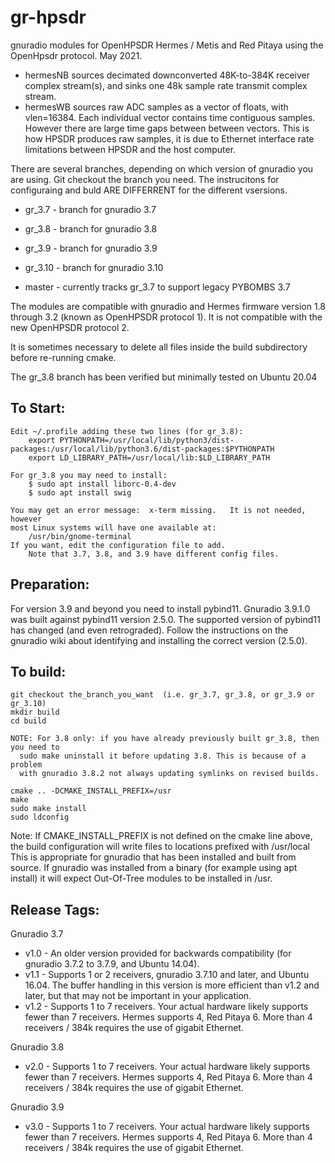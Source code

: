 gr-hpsdr
========

gnuradio modules for OpenHPSDR Hermes / Metis and Red Pitaya using the OpenHpsdr protocol.   May 2021.

* hermesNB  sources decimated downconverted 48K-to-384K receiver complex stream(s), and sinks one 48k sample rate transmit complex stream.
* hermesWB  sources raw ADC samples as a vector of floats, with vlen=16384. Each individual vector contains time contiguous samples. However there are large time gaps between between vectors. This is how HPSDR produces raw samples, it is due to Ethernet interface rate limitations between HPSDR and the host computer.

There are several branches, depending on which version of gnuradio you are using.
Git checkout the branch you need.  The instrucitons for configuraing and buld ARE DIFFERRENT
for the different vsersions.

* gr_3.7 - branch for gnuradio 3.7
* gr_3.8 - branch for gnuradio 3.8
* gr_3.9 - branch for gnuradio 3.9
* gr_3.10 - branch for gnuradio 3.10

* master - currently tracks gr_3.7 to support legacy PYBOMBS 3.7

The modules are compatible with gnuradio and Hermes firmware version 1.8 through 3.2 (known as OpenHPSDR
protocol 1). It is not compatible with the new OpenHPSDR protocol 2.

It is sometimes necessary to delete all files inside the build subdirectory before re-running cmake.

The gr_3.8 branch has been verified but minimally tested on Ubuntu 20.04


To Start:
---------

	Edit ~/.profile adding these two lines (for gr_3.8):
		export PYTHONPATH=/usr/local/lib/python3/dist-packages:/usr/local/lib/python3.6/dist-packages:$PYTHONPATH
		export LD_LIBRARY_PATH=/usr/local/lib:$LD_LIBRARY_PATH
	
	For gr_3.8 you may need to install:
		$ sudo apt install liborc-0.4-dev
		$ sudo apt install swig
		
	You may get an error message:  x-term missing.   It is not needed, however
	most Linux systems will have one available at:
		/usr/bin/gnome-terminal
	If you want, edit the configuration file to add.
		Note that 3.7, 3.8, and 3.9 have different config files.
		
Preparation:
------------
For version 3.9 and beyond you need to install pybind11.  Gnuradio 3.9.1.0 was built against pybind11 version 2.5.0.   The supported version of pybind11 has changed (and even retrograded).
Follow the instructions on the gnuradio wiki about identifying and installing the correct version (2.5.0).
 
 


To build:
---------
     
    git checkout the_branch_you_want  (i.e. gr_3.7, gr_3.8, or gr_3.9 or gr_3.10)
    mkdir build 
    cd build 

    NOTE: For 3.8 only: if you have already previously built gr_3.8, then you need to
      sudo make uninstall it before updating 3.8. This is because of a problem
      with gnuradio 3.8.2 not always updating symlinks on revised builds.

    cmake .. -DCMAKE_INSTALL_PREFIX=/usr
    make 
    sudo make install 
    sudo ldconfig 

Note: If CMAKE_INSTALL_PREFIX is not defined on the cmake line above, the build configuration will write files to locations prefixed with  /usr/local  This is appropriate for gnuradio that has been installed and built from source. If gnuradio was installed from a binary (for example using apt install) it will expect Out-Of-Tree modules to be installed in /usr.

Release Tags:
-------------

Gnuradio 3.7

* v1.0 - An older version provided for backwards compatibility (for gnuradio 3.7.2 to 3.7.9, and Ubuntu 14.04).
* v1.1 - Supports 1 or 2 receivers, gnuradio 3.7.10 and later, and Ubuntu 16.04. The buffer handling in this version is more efficient than v1.2 and later, but that may not be important in your application.
* v1.2 - Supports 1 to 7 receivers. Your actual hardware likely supports fewer than 7 receivers. Hermes supports 4, Red Pitaya 6. More than 4 receivers / 384k requires the use of gigabit Ethernet.

Gnuradio 3.8

* v2.0 - Supports 1 to 7 receivers. Your actual hardware likely supports fewer than 7 receivers. Hermes supports 4, Red Pitaya 6. More than 4 receivers / 384k requires the use of gigabit Ethernet.

Gnuradio 3.9

* v3.0 - Supports 1 to 7 receivers. Your actual hardware likely supports fewer than 7 receivers. Hermes supports 4, Red Pitaya 6. More than 4 receivers / 384k requires the use of gigabit Ethernet.
